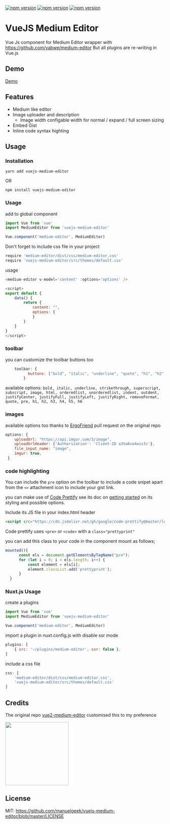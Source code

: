[![npm version](https://badge.fury.io/js/vuejs-medium-editor.svg)](https://github.com/manuelgeek/vuejs-medium-editor)  [![npm version](https://badgen.net/npm/dt/vuejs-medium-editor)](https://github.com/manuelgeek/vuejs-medium-editor) [![npm version](https://badgen.net/npm/license/lodash)](https://github.com/manuelgeek/vuejs-medium-editor)
# VueJS Medium Editor

Vue Js component for Medium Editor wrapper with https://github.com/yabwe/medium-editor
But all plugins are re-writing in Vue.js

## Demo
[Demo](https://manuelgeek.github.io/vuejs-medium-editor/)

## Features
- Medium like editor
- Image uploader and description
    - Image width configable width for normal / expand / full screen sizing
- Embed Gist
- Inline code syntax highting

## Usage

### Installation

```
yarn add vuejs-medium-editor
```
OR 

```
npm install vuejs-medium-editor
```

### Usage

add to global component

```js
import Vue from 'vue'
import MediumEditor from 'vuejs-medium-editor'

Vue.component('medium-editor', MediumEditor)
```

Don't forget to include css file in your project
```js
require 'medium-editor/dist/css/medium-editor.css'
require 'vuejs-medium-editor/src/themes/default.css'
```

usage

```js
<medium-editor v-model='content' :options='options' />

<script>
export default {
    data() {
        return {
            content: "",
            options: {
            }
        }
    }
}
</script>
```
### toolbar
you can customize the toolbar buttons too 

```js
    toolbar: {
          buttons: ["bold", "italic", "underline", "quote", "h1", "h2", "h3", 'pre', 'unorderedlist']
        }
```
available options: ``bold,
italic,
underline,
strikethrough,
superscript,
subscript,
image,
html,
orderedlist,
unorderedlist,
indent,
outdent,
justifyCenter,
justifyFull,
justifyLeft,
justifyRight,
removeFormat,
quote,
pre,
h1,
h2,
h3,
h4,
h5,
h6``

### images

available options too thanks to [ErgoFriend](https://github.com/ErgoFriend) pull request on the original repo

```js
options: {
    uploadUrl: "https://api.imgur.com/3/image",
    uploadUrlHeader: {'Authorization': 'Client-ID a3tw6ve4wss3c'},
    file_input_name: "image",
    imgur: true,
 }

```

### code highlighting

You can include the ``pre`` option on the toolbar to include a code snipet apart from the ``<>`` attachment icon to include your gist link.

you can make use of [Code Prettify](https://github.com/google/code-prettify)
see its doc on [getting started](https://github.com/google/code-prettify/blob/master/docs/getting_started.md) on its styling and possible options. 

Include its JS file in your index.html header 
``` html
<script src="https://cdn.jsdelivr.net/gh/google/code-prettify@master/loader/run_prettify.js?skin=default"></script>
```
Code prettify uses ``<pre>`` or ``<code>`` with a ``class="prettyprint"`` 

you can add this class to your code in the component mount as follows;
```js 
mounted(){
      const els = document.getElementsByTagName("pre");
      for (let i = 0; i < els.length; i++) {
          const element = els[i];
          element.classList.add('prettyprint');
      }
  }
```

### Nuxt.js Usage

create a plugins

```js
import Vue from 'vue'
import MediumEditor from 'vuejs-medium-editor'

Vue.component('medium-editor', MediumEditor)
```

import a plugin in nuxt.config.js with disable ssr mode

```js
plugins: [
    { src: '~/plugins/medium-editor', ssr: false },
]
```

include a css file
```js
css: [
    'medium-editor/dist/css/medium-editor.css',
    'vuejs-medium-editor/src/themes/default.css'
]
```

## Credits

The original repo [vue2-medium-editor](https://github.com/tui2tone/vue2-medium-editor)
customised this to my preference

[<img width=200 src="https://appslab.co.ke/assets/img/logo.png">](https://appslab.co.ke) 

## License

MIT: https://github.com/manuelgeek/vuejs-medium-editor/blob/master/LICENSE